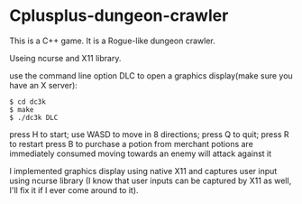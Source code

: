 # Cplusplus-dungeon-crawler

This is a C++ game.
It is a Rogue-like dungeon crawler.

Useing ncurse and X11 library.

use the command line option DLC to open a graphics display(make sure you have an X server):

```
$ cd dc3k
$ make
$ ./dc3k DLC
```

press H to start; use WASD to move in 8 directions; press Q to quit; press R to restart
press B to purchase a potion from merchant
potions are immediately consumed
moving towards an enemy will attack against it

I implemented graphics display using native X11 and captures user input using ncurse library (I know that user inputs can be captured by X11 as well, I'll fix it if I ever come around to it).